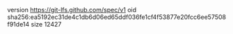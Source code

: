 version https://git-lfs.github.com/spec/v1
oid sha256:ea5192ec31de4c1db6d06ed65ddf036fe1cf4f53877e20fcc6ee57508f91de14
size 12427
